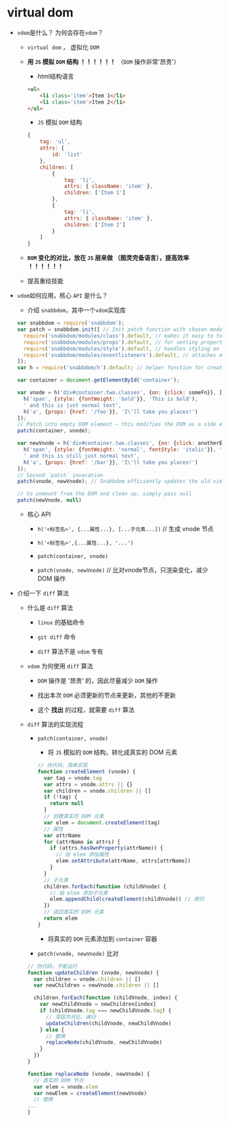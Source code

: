 # virtual dom

* `vdom`是什么？ 为何会存在`vdom`？

	* `virtual dom` ， 虚拟化 `DOM`

	* **用 `JS` 模拟 `DOM` 结构 ！！！！！！** （`DOM` 操作非常'昂贵'）

		* html结构语言
	
		```html
		<ul>
			<li class='item'>Item 1</li>
			<li class='item'>Item 2</li>
		</ul>
		```
		* `JS` 模拟 `DOM` 结构
		
		```JavaScript
		{
			tag: 'ul',
			attrs: {
				id: 'list'
			},
			children: [
				{
					tag: 'li',
					attrs: { className: 'item' },
					children: ['Item 1']
				},
				{
					tag: 'li',
					attrs: { className: 'item' },
					children: ['Item 2']
				}
			]
		}
		```

	* **`DOM` 变化的对比，放在 `JS` 层来做 （图灵完备语言），提高效率 ！！！！！！**

	* 提高重绘技能

* `vdom`如何应用，核心 `API` 是什么？

	* 介绍 `snabbdom`，其中一个`vdom`实现库

	```JavaScript
	var snabbdom = require('snabbdom');
	var patch = snabbdom.init([ // Init patch function with chosen modules
	  require('snabbdom/modules/class').default, // makes it easy to toggle classes
	  require('snabbdom/modules/props').default, // for setting properties on DOM elements
	  require('snabbdom/modules/style').default, // handles styling on elements with support for animations
	  require('snabbdom/modules/eventlisteners').default, // attaches event listeners
	]);
	var h = require('snabbdom/h').default; // helper function for creating vnodes
	
	var container = document.getElementById('container');
	
	var vnode = h('div#container.two.classes', {on: {click: someFn}}, [
	  h('span', {style: {fontWeight: 'bold'}}, 'This is bold'),
	  ' and this is just normal text',
	  h('a', {props: {href: '/foo'}}, 'I\'ll take you places!')
	]);
	// Patch into empty DOM element – this modifies the DOM as a side effect
	patch(container, vnode);
	
	var newVnode = h('div#container.two.classes', {on: {click: anotherEventHandler}}, [
	  h('span', {style: {fontWeight: 'normal', fontStyle: 'italic'}}, 'This is now italic type'),
	  ' and this is still just normal text',
	  h('a', {props: {href: '/bar'}}, 'I\'ll take you places!')
	]);
	// Second `patch` invocation
	patch(vnode, newVnode); // Snabbdom efficiently updates the old view to the new state
	
	// to unmount from the DOM and clean up, simply pass null
	patch(newVnode, null)
	```
	* 核心 API
		
		* `h('<标签名>', {...属性...}, [...子元素...])` // 生成 vnode 节点

		* `h('<标签名>',{...属性...}, '...')`

		* `patch(container, vnode)`

		* `patch(vnode, newVnode)` // 比对vnode节点，只渲染变化，减少 DOM 操作

* 介绍一下 `diff` 算法

	* 什么是 `diff` 算法

		* `linux` 的基础命令

		* `git diff` 命令

		* `diff` 算法不是 `vdom` 专有

	* `vdom` 为何使用 `diff` 算法

		* `DOM` 操作是 '昂贵' 的，因此尽量减少 `DOM` 操作

		* 找出本次 `DOM` 必须更新的节点来更新，其他的不更新

		* 这个 **找出** 的过程，就需要 `diff` 算法

	* `diff` 算法的实现流程

		* `patch(container, vnode)` 

			* 将 `JS` 模拟的 `DOM` 结构，转化成真实的 DOM 元素

			```JavaScript
			// 伪代码，简单实现
			function createElement (vnode) {
			  var tag = vnode.tag
			  var attrs = vnode.attrs || {}
			  var children = vnode.children || []
			  if (!tag) {
			    return null
			  }
			  // 创建真实的 DOM 元素
			  var elem = document.createElement(tag)
			  // 属性
			  var attrName
			  for (attrName in attrs) {
			    if (attrs.hasOwnProperty(attrName)) {
			      // 给 elem 添加属性
			      elem.setAttribute(attrName, attrs[attrName])
			    }
			  }
			  // 子元素
			  children.forEach(function (childVnode) {
			    // 给 elem 添加子元素
			    elem.appendChild(createElement(childVnode)) // 递归
			  })
			  // 返回真实的 DOM 元素
			  return elem
			}
			```

			* 将真实的 `DOM` 元素添加到 `container` 容器
	
		* `patch(vnode, newVnode)` 比对

		```JavaScript
		// 伪代码，不能运行
		function updateChildren (vnode, newVnode) {
		  var children = vnode.children || []
		  var newChildren = newVnode.children || []
		
		  children.forEach(function (childVnode, index) {
		    var newChildVnode = newChildren[index]
		    if (childVnode.tag === newChildVnode.tag) {
		      // 深层次对比，递归
		      updateChildren(childVnode, newChildVnode)
		    } else {
		      // 替换
		      replaceNode(childVnode, newChildVnode)
		    }
		  })
		}
		
		function replaceNode (vnode, newVnode) {
		  // 真实的 DOM 节点
		  var elem = vnode.elem
		  var newElem = createElement(newVnode)
		  // 替换
		...
		}
		```
